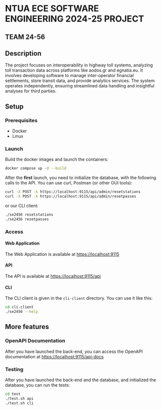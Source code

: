# NTUA ECE SOFTWARE ENGINEERING 2024-25 PROJECT
  
## TEAM 24-56
  
## Description
The project focuses on interoperability in highway toll systems, analyzing toll transaction data across platforms like aodos.gr and egnatia.eu. It involves developing software to manage inter-operator financial settlements, store transit data, and provide analytics services. The system operates independently, ensuring streamlined data handling and insightful analyses for third parties.

## Setup

### Prerequisites

- Docker
- Linux

### Launch

Build the docker images and launch the containers:
```bash
docker compose up -d --build
```

After the **first** launch, you need to initialize the database, with the following calls to the API. You can use curl, Postman (or other GUI tools): 
```bash
curl -X POST -k https://localhost:9115/api/admin/resetstations
curl -X POST -k https://localhost:9115/api/admin/resetpasses
```
or our CLI client:
```bash
./se2456 resetstations
./se2456 resetpasses
```

### Access

#### Web Application 
The Web Application is available at [https://localhost:9115](https://localhost:9115)
#### API
The API is available at [https://localhost:9115/api](https://localhost:9115/api)
#### CLI
The CLI client is given in the `cli-client` directory. You can use it like this:
```bash
cd cli-client
./se2456 --help
```

## More features

### OpenAPI Documentation

After you have launched the back-end, you can access the OpenAPI documentation at [https://localhost:9115/api-docs](https://localhost:9115/api-docs)

### Testing

After you have launched the back-end and the database, and initialized the database, you can run the tests:
```bash
cd test
./test.sh api
./test.sh cli
```

